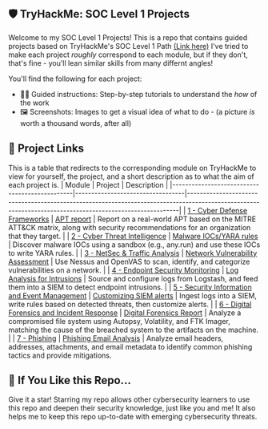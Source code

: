 ## 🛡️ TryHackMe: SOC Level 1 Projects

Welcome to my SOC Level 1 Projects!
This is a repo that contains guided projects based on TryHackMe's SOC Level 1 Path [(Link here)](https://tryhackme.com/r/path/outline/soclevel1)
I've tried to make each project *roughly* correspond to each module, but if they don't, that's fine - you'll lean similar skills from many differnt angles!

You'll find the following for each project:
- 👨‍🏫 Guided instructions: Step-by-step tutorials to understand the *how* of the work
- 🖼️ Screenshots: Images to get a visual idea of what to do - (a picture *is* worth a thousand words, after all)

## 🔗 Project Links
This is a table that redirects to the corresponding module on TryHackMe to view for yourself, the project, and a short description as to what the aim of each project is.
| Module                                        | Project                          | Description                                                                                                                                             |
|-----------------------------------------------|----------------------------------|---------------------------------------------------------------------------------------------------------------------------------------------------------|
| [1 - Cyber Defense Frameworks](https://tryhackme.com/r/module/cyber-defence-frameworks)                 | [APT report](https://github.com/encryptidhh/TryHackMe-SOC-L1/tree/main/Module-1-APT-Report)                       | Report on a real-world APT based on the MITRE ATT&CK matrix, along with security recommendations for an organization that they target.                  |
| [2 - Cyber Threat Intelligence](https://tryhackme.com/r/module/cyber-threat-intelligence)                | [Malware IOCs/YARA rules](https://github.com/encryptidhh/TryHackMe-SOC-L1/tree/main/Module-2-Malware-IOCs-and-YARA-rules)         | Discover malware IOCs using a sandbox (e.g., any.run) and use these IOCs to write YARA rules.                                                           |
| [3 - NetSec & Traffic Analysis](https://tryhackme.com/r/module/network-security-and-traffic-analysis)                 | [Network Vulnerability Assessment](https://github.com/encryptidhh/TryHackMe-SOC-L1/tree/main/Module-3-Network-Vulnerablity-Assessment) | Use Nessus and OpenVAS to scan, identify, and categorize vulnerabilities on a network.                                                                  |
| [4 - Endpoint Security Monitoring](https://tryhackme.com/r/module/endpoint-security-monitoring)              | [Log Analysis for Intrusions](https://github.com/encryptidhh/TryHackMe-SOC-L1/tree/main/Module-4-Log-Analysis-for-Intrusions)      | Source and configure logs from Logstash, and feed them into a SIEM to detect endpoint intrusions.                                                       |
| [5 - Security Information and Event Management](https://tryhackme.com/r/module/security-information-event-management) | [Customizing SIEM alerts](https://github.com/encryptidhh/TryHackMe-SOC-L1/tree/main/Module-5-Customizing-SIEM-alerts)          | Ingest logs into a SIEM, write rules based on detected threats, then customize alerts.                                                                  |
| [6 - Digital Forensics and Incident Response](https://tryhackme.com/r/module/digital-forensics-and-incident-response)   | [Digital Forensics Report](https://github.com/encryptidhh/TryHackMe-SOC-L1/tree/main/Module-6-Digital-Forensics-Report)         | Analyze a compromised file system using Autopsy, Volatility, and FTK Imager, matching the cause of the breached system to the artifacts on the machine. |
| [7 - Phishing](https://tryhackme.com/r/module/phishing)                                  | [Phishing Email Analysis](https://github.com/encryptidhh/TryHackMe-SOC-L1/tree/main/Module-7-Phishing-Email-Analysis)          | Analyze email headers, addresses, attachments, and email metadata to identify common phishing tactics and provide mitigations.    

## 💫 If You Like this Repo...
Give it a star! Starring my repo allows other cybersecurity learners to use this repo and deepen their security knowledge, just like you and me! It also helps me to keep this repo up-to-date with emerging cybersecurity threats.
